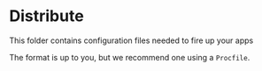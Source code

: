 # Distribute

This folder contains configuration files needed to fire up your apps


The format is up to you, but we recommend one using a `Procfile`.

